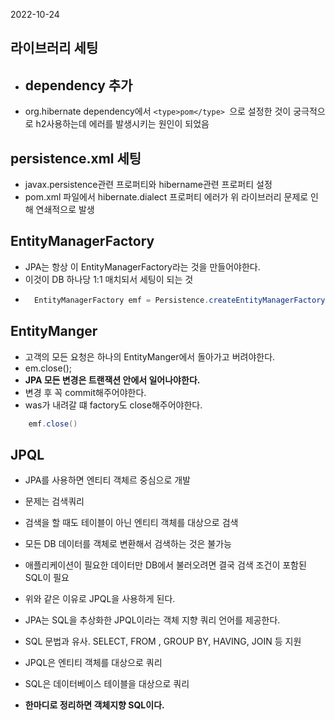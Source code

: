 
2022-10-24

## 라이브러리 세팅 
- dependency 추가
    -
- org.hibernate dependency에서 ```<type>pom</type> ```으로 설정한 것이 궁극적으로 h2사용하는데 에러를 발생시키는 원인이 되었음


## persistence.xml 세팅
- javax.persistence관련 프로퍼티와 hibername관련 프로퍼티 설정
- pom.xml 파일에서 hibernate.dialect 프로퍼티 에러가 위 라이브러리 문제로 인해 연쇄적으로 발생



## EntityManagerFactory

- JPA는 항상 이 EntityManagerFactory라는 것을 만들어야한다. 
- 이것이 DB 하나당 1:1 매치되서 세팅이 되는 것
- ```java
    EntityManagerFactory emf = Persistence.createEntityManagerFactory("hello");
    ```

## EntityManger 
- 고객의 모든 요청은 하나의 EntityManger에서 돌아가고 버려야한다.
- em.close();
- __JPA 모든 변경은 트랜잭션 안에서 일어나야한다.__
- 변경 후 꼭 commit해주어야한다.
- was가 내려갈 떄 factory도 close해주어야한다. 
```java 
    emf.close()
```



## JPQL
- JPA를 사용하면 엔티티 객체르 중심으로 개발
- 문제는 검색쿼리
- 검색을 할 때도 테이블이 아닌 엔티티 객체를 대상으로 검색
- 모든 DB 데이터를 객체로 변환해서 검색하는 것은 불가능
- 애플리케이션이 필요한 데이터만 DB에서 불러오려면 결국  검색 조건이 포함된 SQL이 필요
- 위와 같은 이유로 JPQL을 사용하게 된다.

- JPA는 SQL을 추상화한 JPQL이라는 객체 지향 쿼리 언어를 제공한다.
- SQL 문법과 유사. SELECT, FROM , GROUP BY, HAVING, JOIN 등 지원
- JPQL은 엔티티 객체를 대상으로 쿼리
- SQL은 데이터베이스 테이블을 대상으로 쿼리
- __한마디로 정리하면 객체지향 SQL이다.__